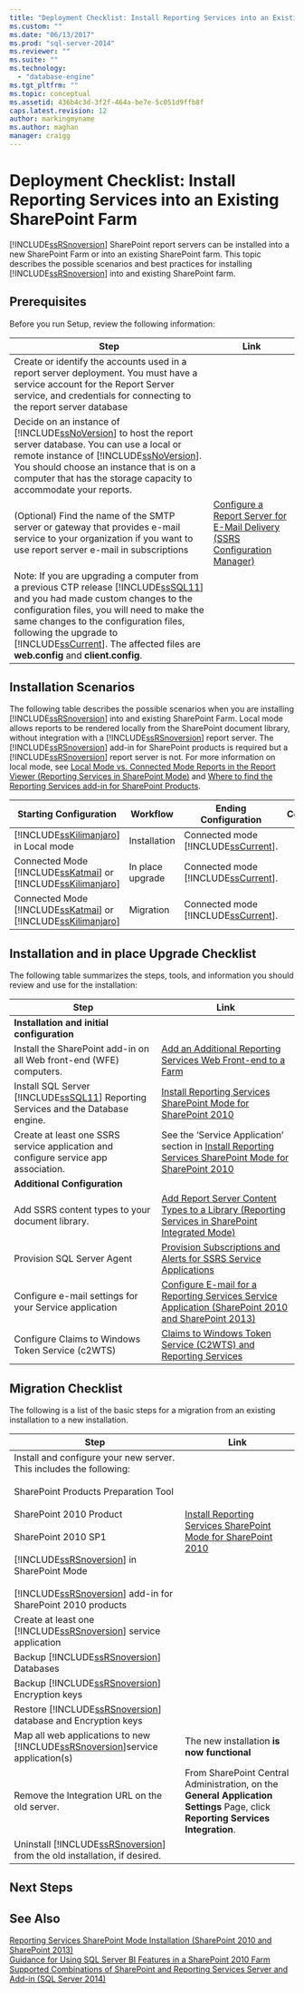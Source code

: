 ```yaml
---
title: "Deployment Checklist: Install Reporting Services into an Existing SharePoint Farm | Microsoft Docs"
ms.custom: ""
ms.date: "06/13/2017"
ms.prod: "sql-server-2014"
ms.reviewer: ""
ms.suite: ""
ms.technology: 
  - "database-engine"
ms.tgt_pltfrm: ""
ms.topic: conceptual
ms.assetid: 436b4c3d-3f2f-464a-be7e-5c051d9ffb8f
caps.latest.revision: 12
author: markingmyname
ms.author: maghan
manager: craigg
---
```

# Deployment Checklist: Install Reporting Services into an Existing SharePoint Farm
  [!INCLUDE[ssRSnoversion](../../includes/ssrsnoversion-md.md)] SharePoint report servers can be installed into a new SharePoint Farm or into an existing SharePoint farm. This topic describes the possible scenarios and best practices for installing [!INCLUDE[ssRSnoversion](../../includes/ssrsnoversion-md.md)] into and existing SharePoint farm.  
  
## Prerequisites  
 Before you run Setup, review the following information:  
  
|Step|Link|  
|----------|----------|  
|Create or identify the accounts used in a report server deployment. You must have a service account for the Report Server service, and credentials for connecting to the report server database||  
|Decide on an instance of [!INCLUDE[ssNoVersion](../../includes/ssnoversion-md.md)] to host the report server database. You can use a local or remote instance of [!INCLUDE[ssNoVersion](../../includes/ssnoversion-md.md)]. You should choose an instance that is on a computer that has the storage capacity to accommodate your reports.||  
|(Optional) Find the name of the SMTP server or gateway that provides e-mail service to your organization if you want to use report server e-mail in subscriptions|[Configure a Report Server for E-Mail Delivery &#40;SSRS Configuration Manager&#41;](../../../2014/sql-server/install/configure-a-report-server-for-e-mail-delivery-ssrs-configuration-manager.md)|  
|Note: If you are upgrading a computer from a previous CTP release [!INCLUDE[ssSQL11](../../includes/sssql11-md.md)] and you had made custom changes to the configuration files, you will need to make the same changes to the configuration files, following the upgrade to [!INCLUDE[ssCurrent](../../includes/sscurrent-md.md)]. The affected files are **web.config** and **client.config**.||  
  
## Installation Scenarios  
 The following table describes the possible scenarios when you are installing [!INCLUDE[ssRSnoversion](../../includes/ssrsnoversion-md.md)] into and existing SharePoint Farm. Local mode allows reports to be rendered locally from the SharePoint document library, without integration with a [!INCLUDE[ssRSnoversion](../../includes/ssrsnoversion-md.md)] report server. The [!INCLUDE[ssRSnoversion](../../includes/ssrsnoversion-md.md)] add-in for SharePoint products is required but a [!INCLUDE[ssRSnoversion](../../includes/ssrsnoversion-md.md)] report server is not. For more information on local mode, see [Local Mode vs. Connected Mode Reports in the Report Viewer &#40;Reporting Services in SharePoint Mode&#41;](../../../2014/reporting-services/local-vs-connected-mode-report-viewer-reporting-services-sharepoint-mode.md) and [Where to find the Reporting Services add-in for SharePoint Products](../../reporting-services/install-windows/where-to-find-the-reporting-services-add-in-for-sharepoint-products.md).  
  
|Starting Configuration|Workflow|Ending Configuration|Comments|  
|----------------------------|--------------|--------------------------|--------------|  
|[!INCLUDE[ssKilimanjaro](../../includes/sskilimanjaro-md.md)] in Local mode|Installation|Connected mode [!INCLUDE[ssCurrent](../../includes/sscurrent-md.md)].||  
|Connected Mode [!INCLUDE[ssKatmai](../../includes/sskatmai-md.md)] or [!INCLUDE[ssKilimanjaro](../../includes/sskilimanjaro-md.md)]|In place upgrade|Connected mode [!INCLUDE[ssCurrent](../../includes/sscurrent-md.md)].||  
|Connected Mode [!INCLUDE[ssKatmai](../../includes/sskatmai-md.md)] or [!INCLUDE[ssKilimanjaro](../../includes/sskilimanjaro-md.md)]|Migration|Connected mode [!INCLUDE[ssCurrent](../../includes/sscurrent-md.md)].||  
  
## Installation and in place Upgrade Checklist  
 The following table summarizes the steps, tools, and information you should review and use for the installation:  
  
|Step|Link|  
|----------|----------|  
|**Installation and initial configuration**||  
|Install the SharePoint add-in on all Web front-end (WFE) computers.|[Add an Additional Reporting Services Web Front-end to a Farm](../../reporting-services/install-windows/add-an-additional-reporting-services-web-front-end-to-a-farm.md)|  
|Install SQL Server [!INCLUDE[ssSQL11](../../includes/sssql11-md.md)] Reporting Services and the Database engine.|[Install Reporting Services SharePoint Mode for SharePoint 2010](../../../2014/sql-server/install/install-reporting-services-sharepoint-mode-for-sharepoint-2010.md)|  
|Create at least one SSRS service application and configure service app association.|See the ‘Service Application’ section in [Install Reporting Services SharePoint Mode for SharePoint 2010](../../../2014/sql-server/install/install-reporting-services-sharepoint-mode-for-sharepoint-2010.md)|  
|**Additional Configuration**||  
|Add SSRS content types to your document library.|[Add Report Server Content Types to a Library &#40;Reporting Services in SharePoint Integrated Mode&#41;](../../../2014/reporting-services/add-reporting-services-content-types-to-a-sharepoint-library.md)|  
|Provision SQL Server Agent|[Provision Subscriptions and Alerts for SSRS Service Applications](../../reporting-services/install-windows/provision-subscriptions-and-alerts-for-ssrs-service-applications.md)|  
|Configure e-mail settings for your Service application|[Configure E-mail for a Reporting Services Service Application &#40;SharePoint 2010 and SharePoint 2013&#41;](../../reporting-services/install-windows/configure-e-mail-for-a-reporting-services-service-application.md)|  
|Configure Claims to Windows Token Service (c2WTS)|[Claims to Windows Token Service &#40;C2WTS&#41; and Reporting Services](../../../2014/sql-server/install/claims-to-windows-token-service-c2wts-and-reporting-services.md)|  
  
## Migration Checklist  
 The following is a list of the basic steps for a migration from an existing installation to a new installation.  
  
|Step|Link|  
|----------|----------|  
|Install and configure your new server. This includes the following:<br /><br /> SharePoint Products Preparation Tool<br /><br /> SharePoint 2010 Product<br /><br /> SharePoint 2010 SP1<br /><br /> [!INCLUDE[ssRSnoversion](../../includes/ssrsnoversion-md.md)] in SharePoint Mode<br /><br /> [!INCLUDE[ssRSnoversion](../../includes/ssrsnoversion-md.md)] add-in for SharePoint 2010 products|[Install Reporting Services SharePoint Mode for SharePoint 2010](../../../2014/sql-server/install/install-reporting-services-sharepoint-mode-for-sharepoint-2010.md)|  
|Create at least one [!INCLUDE[ssRSnoversion](../../includes/ssrsnoversion-md.md)] service application||  
|Backup [!INCLUDE[ssRSnoversion](../../includes/ssrsnoversion-md.md)] Databases||  
|Backup [!INCLUDE[ssRSnoversion](../../includes/ssrsnoversion-md.md)] Encryption keys||  
|Restore [!INCLUDE[ssRSnoversion](../../includes/ssrsnoversion-md.md)] database and Encryption keys||  
|Map all web applications to new [!INCLUDE[ssRSnoversion](../../includes/ssrsnoversion-md.md)]service application(s)|The new installation **is now functional**|  
|Remove the Integration URL on the old server.|From SharePoint Central Administration, on the **General Application Settings** Page, click **Reporting Services Integration**.|  
|Uninstall [!INCLUDE[ssRSnoversion](../../includes/ssrsnoversion-md.md)] from the old installation, if desired.||  
  
## Next Steps  
  
## See Also  
 [Reporting Services SharePoint Mode Installation &#40;SharePoint 2010 and SharePoint 2013&#41;](../../reporting-services/install-windows/install-reporting-services-sharepoint-mode.md)   
 [Guidance for Using SQL Server BI Features in a SharePoint 2010 Farm](../../../2014/sql-server/install/guidance-for-using-sql-server-bi-features-in-a-sharepoint-2010-farm.md)   
 [Supported Combinations of SharePoint and Reporting Services Server and Add-in &#40;SQL Server 2014&#41;](../../reporting-services/install-windows/supported-combinations-of-sharepoint-and-reporting-services-server.md)  
  
  
